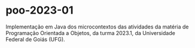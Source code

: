 # poo-2023-01
Implementação em Java dos microcontextos das atividades da matéria de Programação Orientada a Objetos, da turma 2023.1, da Universidade Federal de Goiás (UFG).
